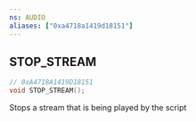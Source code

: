 ```yaml
---
ns: AUDIO
aliases: ["0xa4718a1419d18151"]
---
```

## STOP_STREAM

```c
// 0xA4718A1419D18151
void STOP_STREAM();
```

Stops a stream that is being played by the script

